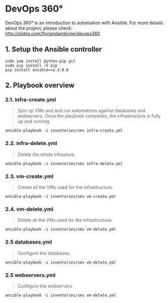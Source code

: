 # DevOps 360°

DevOps 360° is an introduction to automation with Ansible. For more details about the project, please check: http://slides.com/floriandambrine/devops360

## 1. Setup the Ansible controller

```
sudo yum install python-pip git
sudo pip install -U pip
pip install ansible==2.3.0.0
```

## 2. Playbook overview

### 2.1. infra-create.yml

> Spin up VMs and and run automations against databases and webservers. Once the playbook completes, the infrastructure is fully up and running.

```
ansible-playbook -i inventories/vms infra-create.yml
```

### 2.2. infra-delete.yml

> Delete the whole infrasture.

```
ansible-playbook -i inventories/vms infra-delete.yml
```

### 2.3. vm-create.yml

> Create all the VMs used for the infrastructure.

```
ansible-playbook -i inventories/vms vm-create.yml
```

### 2.4. vm-delete.yml

> Delete all the VMs used for the infrastructure.

```
ansible-playbook -i inventories/vms vm-delete.yml
```

### 2.5 databases.yml

> Configure the databases.
 
```
ansible-playbook -i inventories/vms vm-delete.yml
```

### 2.5 webservers.yml

> Configure the webservers.

```
ansible-playbook -i inventories/vms vm-delete.yml
```
